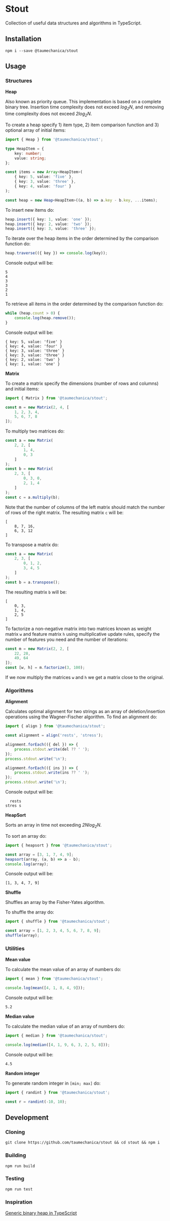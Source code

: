 # Stout

Collection of useful data structures and algorithms in TypeScript.


## Installation

```
npm i --save @taumechanica/stout
```


## Usage

### Structures

**Heap**

Also known as priority queue. This implementation is based on a complete binary tree. Insertion time complexity does not exceed *log<sub>2</sub>N*, and removing time complexity does not exceed *2log<sub>2</sub>N*.

To create a heap specify 1) item type, 2) item comparison function and 3) optional array of initial items:

```ts
import { Heap } from '@taumechanica/stout';

type HeapItem = {
    key: number;
    value: string;
};

const items = new Array<HeapItem>(
    { key: 5, value: 'five' },
    { key: 3, value: 'three' },
    { key: 4, value: 'four' }
);

const heap = new Heap<HeapItem>((a, b) => a.key - b.key, ...items);
```

To insert new items do:

```ts
heap.insert({ key: 1, value: 'one' });
heap.insert({ key: 2, value: 'two' });
heap.insert({ key: 3, value: 'three' });
```

To iterate over the heap items in the order determined by the comparison function do:

```ts
heap.traverse(({ key }) => console.log(key));
```

Console output will be:

```
5
4
3
3
2
1
```

To retrieve all items in the order determined by the comparison function do:

```ts
while (heap.count > 0) {
    console.log(heap.remove());
}
```

Console output will be:

```
{ key: 5, value: 'five' }
{ key: 4, value: 'four' }
{ key: 3, value: 'three' }
{ key: 3, value: 'three' }
{ key: 2, value: 'two' }
{ key: 1, value: 'one' }
```

**Matrix**

To create a matrix specify the dimensions (number of rows and columns) and initial items:

```ts
import { Matrix } from '@taumechanica/stout';

const m = new Matrix(2, 4, [
    1, 2, 3, 4,
    5, 6, 7, 8
]);
```

To multiply two matrices do:

```ts
const a = new Matrix(
    2, 2, [
        1, 4,
        0, 3
    ]
);
const b = new Matrix(
    2, 3, [
        0, 3, 0,
        2, 1, 4
    ]
);
const c = a.multiply(b);
```

Note that the number of columns of the left matrix should match the number of rows of the right matrix. The resulting matrix `c` will be:

```
[
    8, 7, 16,
    6, 3, 12
]
```

To transpose a matrix do:

```ts
const a = new Matrix(
    2, 3, [
        0, 1, 2,
        3, 4, 5
    ]
);
const b = a.transpose();
```

The resulting matrix `b` will be:

```
[
    0, 3,
    1, 4,
    2, 5
]
```

To factorize a non-negative matrix into two matrices known as weight matrix `w` and feature matrix `h` using multiplicative update rules, specify the number of features you need and the number of iterations:

```ts
const m = new Matrix(2, 2, [
    22, 28,
    49, 64
]);
const [w, h] = m.factorize(3, 100);
```

If we now multiply the matrices `w` and `h` we get a matrix close to the original.

### Algorithms

**Alignment**

Calculates optimal alignment for two strings as an array of deletion/insertion operations using the Wagner-Fischer algorithm. To find an alignment do:

```ts
import { align } from '@taumechanica/stout';

const alignment = align('rests', 'stress');

alignment.forEach(({ del }) => {
    process.stdout.write(del ?? ' ');
});
process.stdout.write('\n');

alignment.forEach(({ ins }) => {
    process.stdout.write(ins ?? ' ');
});
process.stdout.write('\n');
```

Console output will be:

```
  rests
stres s
```

**HeapSort**

Sorts an array in time not exceeding *2Nlog<sub>2</sub>N*.

To sort an array do:

```ts
import { heapsort } from '@taumechanica/stout';

const array = [3, 1, 7, 4, 9];
heapsort(array, (a, b) => a - b);
console.log(array);
```

Console output will be:

```
[1, 3, 4, 7, 9]
```

**Shuffle**

Shuffles an array by the Fisher-Yates algorithm.

To shuffle the array do:

```ts
import { shuffle } from '@taumechanica/stout';

const array = [1, 2, 3, 4, 5, 6, 7, 8, 9];
shuffle(array);
```

### Utilities

**Mean value**

To calculate the mean value of an array of numbers do:

```ts
import { mean } from '@taumechanica/stout';

console.log(mean([4, 1, 8, 4, 9]));
```

Console output will be:

```
5.2
```

**Median value**

To calculate the median value of an array of numbers do:

```ts
import { median } from '@taumechanica/stout';

console.log(median([4, 1, 9, 6, 3, 2, 5, 8]));
```

Console output will be:

```
4.5
```

**Random integer**

To generate random integer in `[min; max]` do:

```ts
import { randint } from '@taumechanica/stout';

const r = randint(-10, 10);
```


## Development

### Cloning

```
git clone https://github.com/taumechanica/stout && cd stout && npm i
```

### Building

```
npm run build
```

### Testing

```
npm run test
```

### Inspiration

[Generic binary heap in TypeScript](https://dev.to/taumechanica/generic-binary-heap-in-typescript-ilc)
